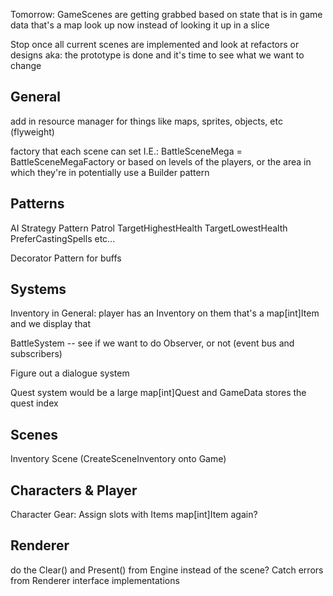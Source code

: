 Tomorrow:
    GameScenes are getting grabbed based on state that is in game data
    that's a map look up now instead of looking it up in a slice

Stop once all current scenes are implemented and look at refactors or designs
    aka: the prototype is done and it's time to see what we want to change
## General

add in resource manager for things like maps, sprites, objects, etc (flyweight)

factory that each scene can set I.E.: BattleSceneMega = BattleSceneMegaFactory or based on levels of the players, or the area in which they're in
    potentially use a Builder pattern

## Patterns
AI Strategy Pattern
    Patrol
    TargetHighestHealth
    TargetLowestHealth
    PreferCastingSpells
    etc...

Decorator Pattern for buffs

## Systems

Inventory in General: player has an Inventory on them that's a map[int]Item and we display that

BattleSystem -- see if we want to do Observer, or not (event bus and subscribers)

Figure out a dialogue system

Quest system would be a large map[int]Quest and GameData stores the quest index

## Scenes
Inventory Scene (CreateSceneInventory onto Game)

## Characters & Player
Character Gear: Assign slots with Items map[int]Item again?


## Renderer

do the Clear() and Present() from Engine instead of the scene?
Catch errors from Renderer interface implementations